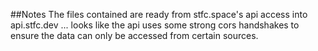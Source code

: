 ##Notes
The files contained are ready from stfc.space's api access into api.stfc.dev ... looks like the api uses some strong cors handshakes to ensure the data can only be accessed from certain sources.